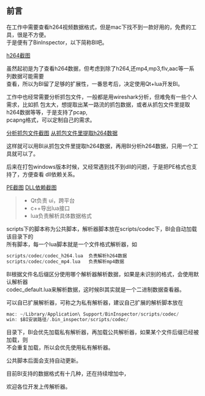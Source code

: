 ## 前言

在工作中需要查看h264视频数据格式，但是mac下找不到一款好用的，免费的工具，很是不方便。  
于是便有了BinInspector，以下简称BI吧。  

[h264截图](../screenshots/mac_h264.png)  


虽然起初是为了查看h264数据，但考虑到除了h264,还mp4,mp3,flv,aac等一系列数据可能需要  
查看，所以为BI留了足够的扩展性，一番思考后，决定使用Qt+lua开发BI。  

工作中也经常需要分析抓包文件，一般都是用wireshark分析，但难免有一些个人需求，比如抓
包太大，想提取出某一路流的抓包数据，或者从抓包文件里提取h264数据等等，于是支持了pcap,   
pcapng格式，可以定制自己的需求。  

[分析抓包文件截图](../screenshots/mac_pcap.png)
[从抓包文件里提取h264数据](../screenshots/mac_pcap_rtp_extract_h264.png)

这样就可以用BI从抓包文件里提取h264数据，再用BI分析h264数据，只用一个工具就可以了。  

后来在打包windows版本时候，又经常遇到找不到dll的问题，于是把PE格式也支持了，方便查看
dll依赖关系。  

[PE截图](../screenshots/mac_exe.png)
[DLL依赖截图](../screenshots/mac_exe_depend_dll.png)  

> * Qt负责 ui，跨平台  
> * c++导出lua接口  
> * lua负责解析具体数据格式  

scripts下的脚本称为公共脚本，解析器脚本放在scripts/codec下，BI会自动加载该目录下的  
所有脚本，每一个lua脚本就是一个文件格式解析器，如  
```c
scripts/codec/codec_h264.lua  负责解析h264数据    
scripts/codec/codec_mp4.lua   负责解析mp4数据  
```

BI根据文件名后缀区分使用哪个解析器解析数据，如果是未识别的格式，会使用默认解析器  
codec_default.lua来解析数据，这时候BI其实就是一个二进制数据查看器。  

可以自已扩展解析器，可称之为私有解析器，建议自己扩展的解析脚本放在  
```c
mac: ~/Library/Application\ Support/BinInspector/scripts/codec/         
win: $BI安装路径/.bin_inspector/scripts/codec/
```
目录下，BI会优先加载私有解析器，再加载公共解析器，如果某个文件后缀已经被加载，则  
不会重复加载，所以会优先使用私有解析器。  

公共脚本后面会支持自动更新。  

目前BI支持的数据格式有十几种，还在持续增加中， 


欢迎各位开发上传解析器。 

